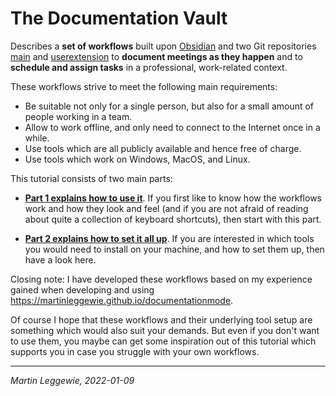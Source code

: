 
<!--
    Some meta information about this document:

    * I use the GitHub flavor of markdown.
    See [https://guides.github.com/features/mastering-markdown](https://guides.github.com/features/mastering-markdown) for how to use it.

    * I follow the one sentence per line approach which I came across several years ago when learning AsciiDoc(tor).
    See [https://asciidoctor.org/docs/asciidoc-recommended-practices/#one-sentence-per-line](https://asciidoctor.org/docs/asciidoc-recommended-practices/#one-sentence-per-line) for the reasoning behind this approach.
 -->


# The Documentation Vault

Describes a **set of workflows** built upon [Obsidian](https://obsidian.md) and two Git repositories [main](https://github.com/martinleggewie/documentationvault_main) and [userextension](https://github.com/martinleggewie/documentationvault_userextension) to **document meetings as they happen** and to **schedule and assign tasks** in a professional, work-related context.

These workflows strive to meet the following main requirements:

* Be suitable not only for a single person, but also for a small amount of people working in a team.
* Allow to work offline, and only need to connect to the Internet once in a while.
* Use tools which are all publicly available and hence free of charge.
* Use tools which work on Windows, MacOS, and Linux.

This tutorial consists of two main parts: 

* **[Part 1 explains how to use it](how-to-use.md)**.
If you first like to know how the workflows work and how they look and feel (and if you are not afraid of reading about quite a collection of keyboard shortcuts), then start with this part.

* **[Part 2 explains how to set it all up](how-to-configure.md)**.
If you are interested in which tools you would need to install on your machine, and how to set them up, then have a look here.

Closing note: I have developed these workflows based on my experience gained when developing and using <https://martinleggewie.github.io/documentationmode>.

Of course I hope that these workflows and their underlying tool setup are something which would also suit your demands.
But even if you don't want to use them, you maybe can get some inspiration out of this tutorial which supports you in case you struggle with your own workflows.

----

_Martin Leggewie, 2022-01-09_
